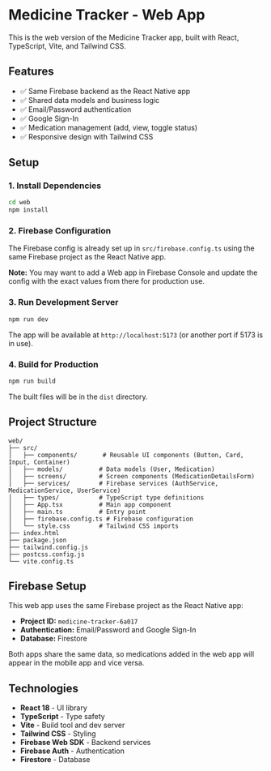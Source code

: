 # Medicine Tracker - Web App

This is the web version of the Medicine Tracker app, built with React, TypeScript, Vite, and Tailwind CSS.

## Features

- ✅ Same Firebase backend as the React Native app
- ✅ Shared data models and business logic
- ✅ Email/Password authentication
- ✅ Google Sign-In
- ✅ Medication management (add, view, toggle status)
- ✅ Responsive design with Tailwind CSS

## Setup

### 1. Install Dependencies

```bash
cd web
npm install
```

### 2. Firebase Configuration

The Firebase config is already set up in `src/firebase.config.ts` using the same Firebase project as the React Native app.

**Note:** You may want to add a Web app in Firebase Console and update the config with the exact values from there for production use.

### 3. Run Development Server

```bash
npm run dev
```

The app will be available at `http://localhost:5173` (or another port if 5173 is in use).

### 4. Build for Production

```bash
npm run build
```

The built files will be in the `dist` directory.

## Project Structure

```
web/
├── src/
│   ├── components/       # Reusable UI components (Button, Card, Input, Container)
│   ├── models/          # Data models (User, Medication)
│   ├── screens/         # Screen components (MedicationDetailsForm)
│   ├── services/        # Firebase services (AuthService, MedicationService, UserService)
│   ├── types/           # TypeScript type definitions
│   ├── App.tsx          # Main app component
│   ├── main.ts          # Entry point
│   ├── firebase.config.ts # Firebase configuration
│   └── style.css        # Tailwind CSS imports
├── index.html
├── package.json
├── tailwind.config.js
├── postcss.config.js
└── vite.config.ts
```

## Firebase Setup

This web app uses the same Firebase project as the React Native app:
- **Project ID:** `medicine-tracker-6a017`
- **Authentication:** Email/Password and Google Sign-In
- **Database:** Firestore

Both apps share the same data, so medications added in the web app will appear in the mobile app and vice versa.

## Technologies

- **React 18** - UI library
- **TypeScript** - Type safety
- **Vite** - Build tool and dev server
- **Tailwind CSS** - Styling
- **Firebase Web SDK** - Backend services
- **Firebase Auth** - Authentication
- **Firestore** - Database
